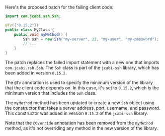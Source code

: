 Here's the proposed patch for the failing client code:
```java
import com.jcabi.ssh.Ssh;

@Tv({"0.15.2"})
public class MyClass {
    public void myMethod() {
        Ssh ssh = new Ssh("my-server", 22, "my-user", "my-password");
        // ...
    }
}
```
The patch replaces the failed import statement with a new one that imports `com.jcabi.ssh.Ssh`. The `Ssh` class is part of the `jcabi-ssh` library, which has been added in version `0.15.2`.

The `@Tv` annotation is used to specify the minimum version of the library that the client code depends on. In this case, it's set to `0.15.2`, which is the minimum version that includes the `Ssh` class.

The `myMethod` method has been updated to create a new `Ssh` object using the constructor that takes a server address, port, username, and password. This constructor was added in version `0.15.2` of the `jcabi-ssh` library.

Note that the `@Override` annotation has been removed from the `myMethod` method, as it's not overriding any method in the new version of the library.